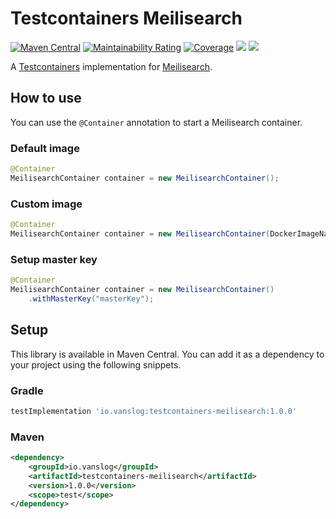 Testcontainers Meilisearch
===

[![Maven Central](https://img.shields.io/maven-central/v/io.vanslog/testcontainers-meilisearch.svg?label=Maven%20Central)](https://search.maven.org/search?q=g:%22io.vanslog%22%20AND%20a:%22testcontainers-meilisearch%22)
[![Maintainability Rating](https://sonarcloud.io/api/project_badges/measure?project=testcontainers-meilisearch&metric=sqale_rating)](https://sonarcloud.io/summary/new_code?id=testcontainers-meilisearch)
[![Coverage](https://sonarcloud.io/api/project_badges/measure?project=testcontainers-meilisearch&metric=coverage)](https://sonarcloud.io/summary/new_code?id=testcontainers-meilisearch)
![](https://img.shields.io/github/license/junghoon-vans/testcontainers-meilisearch?label=License)
![](https://img.shields.io/badge/meilisearch-1.2.0-blue)

A [Testcontainers](https://www.testcontainers.org/) implementation for [Meilisearch](https://www.meilisearch.com/).

How to use
---

You can use the `@Container` annotation to start a Meilisearch container.

### Default image

```java
@Container
MeilisearchContainer container = new MeilisearchContainer();
```

### Custom image

```java
@Container
MeilisearchContainer container = new MeilisearchContainer(DockerImageName.parse("getmeili/meilisearch:latest"));
```

### Setup master key

```java
@Container
MeilisearchContainer container = new MeilisearchContainer()
    .withMasterKey("masterKey");
```

Setup
---

This library is available in Maven Central.
You can add it as a dependency to your project using the following snippets.

### Gradle

```groovy
testImplementation 'io.vanslog:testcontainers-meilisearch:1.0.0'
```

### Maven
```xml
<dependency>
    <groupId>io.vanslog</groupId>
    <artifactId>testcontainers-meilisearch</artifactId>
    <version>1.0.0</version>
    <scope>test</scope>
</dependency>
```
